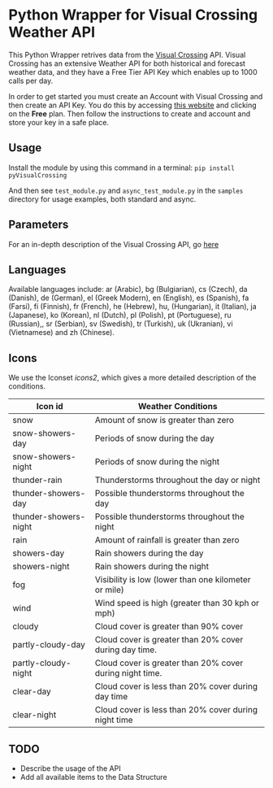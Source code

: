 # Python Wrapper for Visual Crossing Weather API

This Python Wrapper retrives data from the [Visual Crossing](https://www.visualcrossing.com/) API. Visual Crossing has an extensive Weather API for both historical and forecast weather data, and they have a Free Tier API Key which enables up to 1000 calls per day.

In order to get started you must create an Account with Visual Crossing and then create an API Key. You do this by accessing [this website](https://www.visualcrossing.com/weather-data-editions) and clicking on the **Free** plan. Then follow the instructions to create and account and store your key in a safe place.

## Usage

Install the module by using this command in a terminal: `pip install pyVisualCrossing`

And then see `test_module.py` and `async_test_module.py` in the `samples` directory for usage examples, both standard and async.

## Parameters

For an in-depth description of the Visual Crossing API, go [here](https://www.visualcrossing.com/resources/documentation/weather-api/timeline-weather-api/)

## Languages
Available languages include: ar (Arabic), bg (Bulgiarian), cs (Czech), da (Danish), de (German), el (Greek Modern), en (English), es (Spanish), fa (Farsi), fi (Finnish), fr (French), he (Hebrew), hu, (Hungarian), it (Italian), ja (Japanese), ko (Korean), nl (Dutch), pl (Polish), pt (Portuguese), ru (Russian),, sr (Serbian), sv (Swedish), tr (Turkish), uk (Ukranian), vi (Vietnamese) and zh (Chinese).

## Icons
We use the Iconset *icons2*, which gives a more detailed description of the conditions.

| Icon id	            | Weather Conditions |
| --------------------  | ---------------------------- |
| snow	                | Amount of snow is greater than zero |
| snow-showers-day	    | Periods of snow during the day |
| snow-showers-night    | Periods of snow during the night |
| thunder-rain	        | Thunderstorms throughout the day or night |
| thunder-showers-day   | Possible thunderstorms throughout the day |
| thunder-showers-night | Possible thunderstorms throughout the night |
| rain                  | Amount of rainfall is greater than zero |
| showers-day           | Rain showers during the day |
| showers-night         | Rain showers during the night |
| fog                   | Visibility is low (lower than one kilometer or mile) |
| wind                  | Wind speed is high (greater than 30 kph or mph) |
| cloudy                | Cloud cover is greater than 90% cover |
| partly-cloudy-day     | Cloud cover is greater than 20% cover during day time. |
| partly-cloudy-night   | Cloud cover is greater than 20% cover during night time. |
| clear-day             | Cloud cover is less than 20% cover during day time |
| clear-night           | Cloud cover is less than 20% cover during night time |

## TODO

- Describe the usage of the API
- Add all available items to the Data Structure
